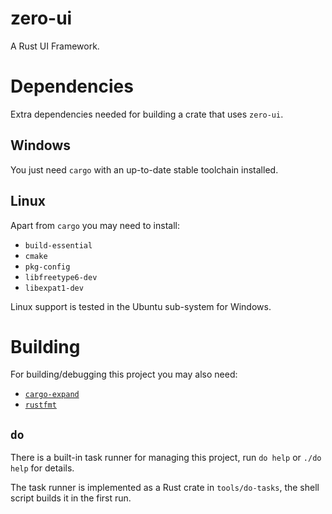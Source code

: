 # zero-ui

A Rust UI Framework.

# Dependencies

Extra dependencies needed for building a crate that uses `zero-ui`.

## Windows

You just need `cargo` with an up-to-date stable toolchain installed.

## Linux

Apart from `cargo` you may need to install:

* `build-essential`
* `cmake`
* `pkg-config`
* `libfreetype6-dev`
* `libexpat1-dev`

Linux support is tested in the Ubuntu sub-system for Windows.

# Building

For building/debugging this project you may also need:

* [`cargo-expand`](https://github.com/dtolnay/cargo-expand)
* [`rustfmt`](https://github.com/rust-lang/rustfmt)

## `do`

There is a built-in task runner for managing this project, run `do help` or `./do help` for details.

The task runner is implemented as a Rust crate in `tools/do-tasks`, the shell script builds it in the first run.